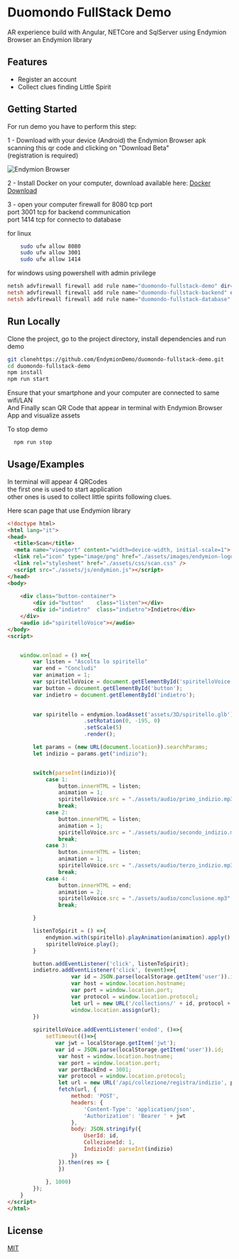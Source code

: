 
# Duomondo FullStack Demo

AR experience build with Angular, NETCore and SqlServer using Endymion Browser an Endymion library



## Features

- Register an account
- Collect clues finding Little Spirit


## Getting Started

For run demo you have to perform this step:   

1 - Download with your device (Android) the Endymion Browser apk scanning this qr code and clicking on "Download Beta"        
    (registration is required)   

![Endymion Browser](https://endymion.tech/endymion-address-qrcode-300x300.png)      



2 - Install Docker on your computer, download available here: [Docker Download](https://docs.docker.com/desktop/)

3 - open your computer firewall for 8080 tcp port   
        port 3001 tcp for backend communication     
        port 1414 tcp for connecto to database

for linux
```bash
    sudo ufw allow 8080
    sudo ufw allow 3001
    sudo ufw allow 1414
```
for windows using powershell with admin privilege
```powershell
netsh advfirewall firewall add rule name="duomondo-fullstack-demo" dir=in action=allow protocol=TCP localport=8080
netsh advfirewall firewall add rule name="duomondo-fullstack-backend" dir=in action=allow protocol=TCP localport=3001
netsh advfirewall firewall add rule name="duomondo-fullstack-database" dir=in action=allow protocol=TCP localport=1414
```
    
## Run Locally

Clone the project, go to the project directory, install dependencies and run demo

```bash
git clonehttps://github.com/EndymionDemo/duomondo-fullstack-demo.git
cd duomondo-fullstack-demo    
npm install   
npm run start   

```
Ensure that your smartphone and your computer are connected to same wifi/LAN        
And Finally scan QR Code that appear in terminal with Endymion Browser App and visualize assets


To stop demo    

```bash
  npm run stop
```

## Usage/Examples
In terminal will appear 4 QRCodes       
the first one is used to start application      
other ones is used to collect little spirits following clues.  

Here scan page that use Endymion library
```html
<!doctype html>
<html lang="it">
<head>
  <title>Scan</title>
  <meta name="viewport" content="width=device-width, initial-scale=1">
  <link rel="icon" type="image/png" href="./assets/images/endymion-logo.png">
  <link rel="stylesheet" href="./assets/css/scan.css" />
  <script src="./assets/js/endymion.js"></script>
</head>
<body>
       
    <div class="button-container">
        <div id="button"    class="listen"></div>
        <div id="indietro"  class="indietro">Indietro</div>
    </div>
    <audio id="spiritelloVoice"></audio>
</body>
<script>


    window.onload = () =>{
        var listen = "Ascolta lo spiritello"
        var end = "Concludi"
        var animation = 1;
        var spiritelloVoice = document.getElementById('spiritelloVoice');
        var button = document.getElementById('button');
        var indietro = document.getElementById('indietro');

        
        var spiritello = endymion.loadAsset('assets/3D/spiritello.glb')
                        .setRotation(0, -195, 0)
                        .setScale(5)
                        .render();

        let params = (new URL(document.location)).searchParams;
        let indizio = params.get("indizio");


        switch(parseInt(indizio)){
            case 1:
                button.innerHTML = listen;
                animation = 1;
                spiritelloVoice.src = "./assets/audio/primo_indizio.mp3";
                break;
            case 2:
                button.innerHTML = listen;
                animation = 1;
                spiritelloVoice.src = "./assets/audio/secondo_indizio.mp3";
                break;
            case 3:
                button.innerHTML = listen;
                animation = 1;
                spiritelloVoice.src = "./assets/audio/terzo_indizio.mp3";
                break;
            case 4:
                button.innerHTML = end;
                animation = 2;
                spiritelloVoice.src = "./assets/audio/conclusione.mp3";
                break;

        }

        listenToSpirit = () =>{
            endymion.with(spiritello).playAnimation(animation).apply();
            spiritelloVoice.play();
        }

        button.addEventListener('click', listenToSpirit);
        indietro.addEventListener('click', (event)=>{
                    var id = JSON.parse(localStorage.getItem('user')).id;
                    var host = window.location.hostname;
                    var port = window.location.port;
                    var protocol = window.location.protocol;
                    let url = new URL('/collections/' + id, protocol + host + ':' + port);
                    window.location.assign(url);
        })
        
        spiritelloVoice.addEventListener('ended', ()=>{
            setTimeout(()=>{
               var jwt = localStorage.getItem('jwt');
               var id = JSON.parse(localStorage.getItem('user')).id;
                var host = window.location.hostname;
                var port = window.location.port;
                var portBackEnd = 3001;
                var protocol = window.location.protocol;
                let url = new URL('/api/collezione/registra/indizio', protocol + host + ':' + portBackEnd);
                fetch(url, {
                    method: 'POST',
                    headers: {
                        'Content-Type': 'application/json',
                        'Authorization': 'Bearer ' + jwt
                    },
                    body: JSON.stringify({
                        UserId: id,
                        CollezioneId: 1,
                        IndizioId: parseInt(indizio)
                    })
                }).then(res => {
                })
                
            }, 1000)
        });
    }
</script>
</html>
```

## License

[MIT](https://choosealicense.com/licenses/mit/)

